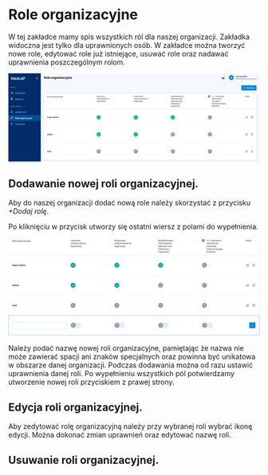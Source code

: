 # Role organizacyjne

W tej zakładce mamy spis wszystkich ról dla naszej organizacji. Zakładka widoczna jest tylko dla uprawnionych osób. W zakładce można tworzyć nowe role, edytować role już istniejące, usuwać role oraz nadawać uprawnienia poszczególnym rolom.

![](<../.gitbook/assets/widok role organizacyjne.PNG>)

## Dodawanie nowej roli organizacyjnej.

Aby do naszej organizacji dodać nową role należy skorzystać z przycisku _+Dodaj rolę._

Po kliknięciu w przycisk utworzy się ostatni wiersz z polami do wypełnienia.

![](<../.gitbook/assets/nowa rola.PNG>)

Należy podać nazwę nowej roli organizacyjne, pamiętając że nazwa nie może zawierać spacji ani znaków specjalnych oraz powinna być unikatowa w obszarze danej organizacji. Podczas dodawania można od razu ustawić uprawnienia danej roli. Po wypełnieniu wszystkich pól potwierdzamy utworzenie nowej roli przyciskiem z prawej strony.

## Edycja roli organizacyjnej.

Aby zedytować rolę organizacyjną należy przy wybranej roli wybrać ikonę edycji. Można dokonać zmian uprawnień oraz edytować nazwę roli.

## Usuwanie roli organizacyjnej.

